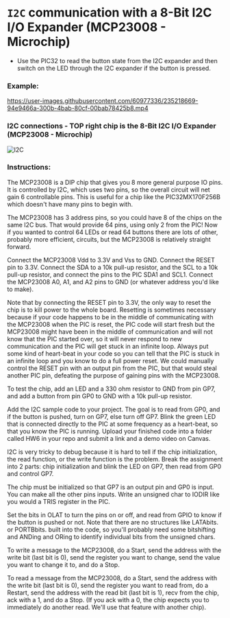 # `I2C` communication with a 8-Bit I2C I/O Expander (MCP23008 - Microchip)
- Use the PIC32 to read the button state from the I2C expander and then switch on the LED through the I2C expander if the button is pressed.

### Example:

https://user-images.githubusercontent.com/60977336/235218669-94e9466a-300b-4bab-80cf-00bab78425b8.mp4

### I2C connections - TOP right chip is the 8-Bit I2C I/O Expander (MCP23008 - Microchip)

![I2C](https://user-images.githubusercontent.com/60977336/235217703-0b44316a-61d4-4432-9f07-23cd853385c5.jpeg)

### Instructions:

The MCP23008 is a DIP chip that gives you 8 more general purpose IO pins. It is controlled by I2C, which uses two pins, so the overall circuit will net gain 6 controllable pins. This is useful for a chip like the PIC32MX170F256B which doesn't have many pins to begin with.

The MCP23008 has 3 address pins, so you could have 8 of the chips on the same I2C bus. That would provide 64 pins, using only 2 from the PIC! Now if you wanted to control 64 LEDs or read 64 buttons there are lots of other, probably more efficient, circuits, but the MCP23008 is relatively straight forward.

Connect the MCP23008 Vdd to 3.3V and Vss to GND. Connect the RESET pin to 3.3V. Connect the SDA to a 10k pull-up resistor, and the SCL to a 10k pull-up resistor, and connect the pins to the PIC SDA1 and SCL1. Connect the MCP23008 A0, A1, and A2 pins to GND (or whatever address you'd like to make).

Note that by connecting the RESET pin to 3.3V, the only way to reset the chip is to kill power to the whole board. Resetting is sometimes necessary because if your code happens to be in the middle of communicating with the MCP23008 when the PIC is reset, the PIC code will start fresh but the MCP23008 might have been in the middle of communication and will not know that the PIC started over, so it will never respond to new communication and the PIC will get stuck in an infinite loop. Always put some kind of heart-beat in your code so you can tell that the PIC is stuck in an infinite loop and you know to do a full power reset. We could manually control the RESET pin with an output pin from the PIC, but that would steal another PIC pin, defeating the purpose of gaining pins with the MCP23008.

To test the chip, add an LED and a 330 ohm resistor to GND from pin GP7, and add a button from pin GP0 to GND with a 10k pull-up resistor.

Add the I2C sample code to your project. The goal is to read from GP0, and if the button is pushed, turn on GP7, else turn off GP7. Blink the green LED that is connected directly to the PIC at some frequency as a heart-beat, so that you know the PIC is running. Upload your finished code into a folder called HW6 in your repo and submit a link and a demo video on Canvas.

I2C is very tricky to debug because it is hard to tell if the chip initialization, the read function, or the write function is the problem. Break the assignment into 2 parts: chip initialization and blink the LED on GP7, then read from GP0 and control GP7.

The chip must be initialized so that GP7 is an output pin and GP0 is input. You can make all the other pins inputs. Write an unsigned char to IODIR like you would a TRIS register in the PIC.

Set the bits in OLAT to turn the pins on or off, and read from GPIO to know if the button is pushed or not. Note that there are no structures like LATAbits. or PORTBbits. built into the code, so you'll probably need some bitshifting and ANDing and ORing to identify individual bits from the unsigned chars.

To write a message to the MCP23008, do a Start, send the address with the write bit (last bit is 0), send the register you want to change, send the value you want to change it to, and do a Stop.

To read a message from the MCP23008, do a Start, send the address with the write bit (last bit is 0), send the register you want to read from, do a Restart, send the address with the read bit (last bit is 1), recv from the chip, ack with a 1, and do a Stop. (If you ack with a 0, the chip expects you to immediately do another read. We'll use that feature with another chip).
